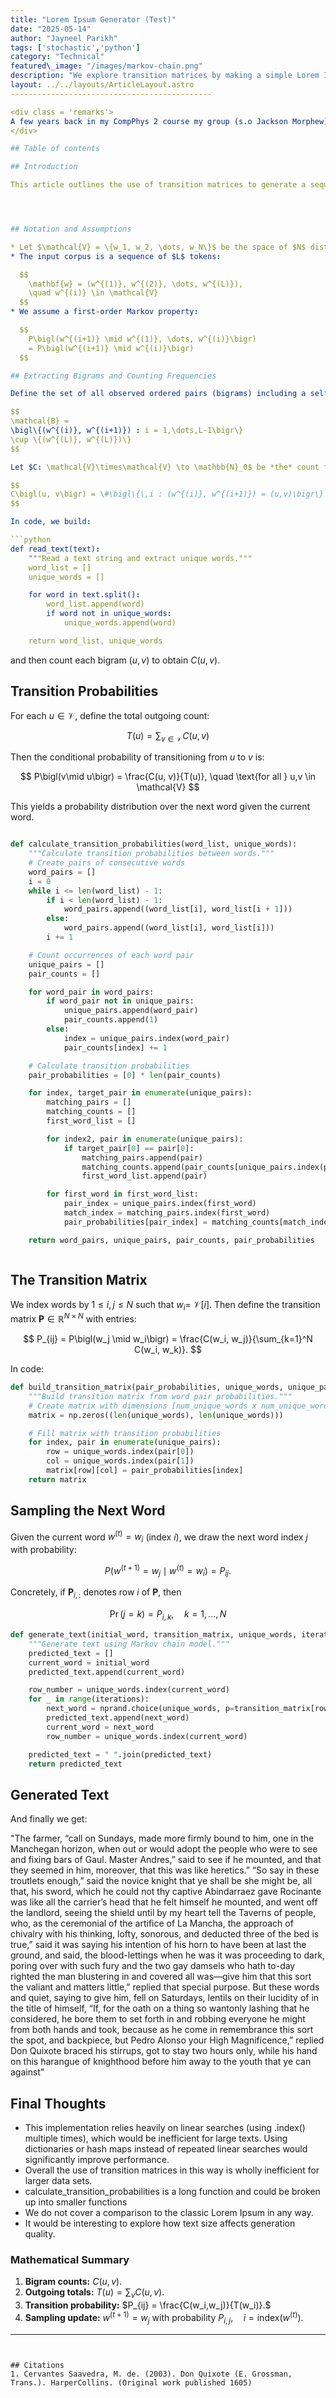 ```yaml
---
title: "Lorem Ipsum Generator (Test)"
date: "2025-05-14"
author: "Jayneel Parikh"
tags: ['stochastic','python']
category: "Technical"
featured\_image: "/images/markov-chain.png"
description: "We explore transition matrices by making a simple Lorem Ipsum generator that accepts any root text. This a test article and is subject to be updated to test the implementation of new features on this blog. This article is incomplete in it's explinations."
layout: ../../layouts/ArticleLayout.astro
---------------------------------------------

<div class = 'remarks'>
A few years back in my CompPhys 2 course my group (s.o Jackson Morphew) had come up with a 'Next-Word generator' inspired by 'PageRank'. Essentially it was a shitty gibberish generator. Much more recently, as I was reading (read: struggling through) Don Quixote, I was struck by it's unique syntax and sentence structure. I took it upon myself to clean our old code and make a Don Quixote based Lorem Ipsum generator, to atleast make the code semi-useful (in the loosest definition of useful). Will anyone ever want this? No. But here it is. 
</div>

## Table of contents

## Introduction

This article outlines the use of transition matrices to generate a sequence of words based on a root text. We use a First-Order Markov process with the acknowledgement that better results can be found with Hidden Markov Models. In this article we will generate a Lorem Ipsum style text given the root text of Don Quixote. 




## Notation and Assumptions

* Let $\mathcal{V} = \{w_1, w_2, \dots, w_N\}$ be the space of $N$ distinct words, extracted in order of first appearance from a given root text.
* The input corpus is a sequence of $L$ tokens:

  $$
    \mathbf{w} = (w^{(1)}, w^{(2)}, \dots, w^{(L)}),
    \quad w^{(i)} \in \mathcal{V}
  $$
* We assume a first-order Markov property:

  $$
    P\bigl(w^{(i+1)} \mid w^{(1)}, \dots, w^{(i)}\bigr)
    = P\bigl(w^{(i+1)} \mid w^{(i)}\bigr)
  $$

## Extracting Bigrams and Counting Frequencies

Define the set of all observed ordered pairs (bigrams) including a self-pair at the end:

$$
\mathcal{B} = 
\bigl\{(w^{(i)}, w^{(i+1)}) : i = 1,\dots,L-1\bigr\}
\cup \{(w^{(L)}, w^{(L)})\}
$$

Let $C: \mathcal{V}\times\mathcal{V} \to \mathbb{N}_0$ be *the* count function:

$$
C\bigl(u, v\bigr) = \#\bigl\{\,i : (w^{(i)}, w^{(i+1)}) = (u,v)\bigr\}
$$

In code, we build:

```python
def read_text(text):
    """Read a text string and extract unique words."""
    word_list = []
    unique_words = []

    for word in text.split():
        word_list.append(word)
        if word not in unique_words:
            unique_words.append(word)

    return word_list, unique_words

```

and then count each bigram $(u,v)$ to obtain $C(u,v)$.

## Transition Probabilities

For each $u\in\mathcal{V}$, define the total outgoing count:

$$
T(u) = \sum_{v\in\mathcal{V}} C(u, v)
$$

Then the conditional probability of transitioning from $u$ to $v$ is:

$$
P\bigl(v\mid u\bigr) = \frac{C(u, v)}{T(u)},
\quad \text{for all } u,v \in \mathcal{V}
$$

This yields a probability distribution over the next word given the current word.

```python

def calculate_transition_probabilities(word_list, unique_words):
    """Calculate transition probabilities between words."""
    # Create pairs of consecutive words
    word_pairs = []
    i = 0
    while i <= len(word_list) - 1:
        if i < len(word_list) - 1:
            word_pairs.append((word_list[i], word_list[i + 1]))
        else:
            word_pairs.append((word_list[i], word_list[i]))
        i += 1

    # Count occurrences of each word pair
    unique_pairs = []
    pair_counts = []

    for word_pair in word_pairs:
        if word_pair not in unique_pairs:
            unique_pairs.append(word_pair)
            pair_counts.append(1)
        else:
            index = unique_pairs.index(word_pair)
            pair_counts[index] += 1

    # Calculate transition probabilities
    pair_probabilities = [0] * len(pair_counts)

    for index, target_pair in enumerate(unique_pairs):
        matching_pairs = []
        matching_counts = []
        first_word_list = []

        for index2, pair in enumerate(unique_pairs):
            if target_pair[0] == pair[0]:
                matching_pairs.append(pair)
                matching_counts.append(pair_counts[unique_pairs.index(pair)])
                first_word_list.append(pair)

        for first_word in first_word_list:
            pair_index = unique_pairs.index(first_word)
            match_index = matching_pairs.index(first_word)
            pair_probabilities[pair_index] = matching_counts[match_index] / np.sum(matching_counts)

    return word_pairs, unique_pairs, pair_counts, pair_probabilities



```
## The Transition Matrix

We index words by $1 \le i,j \le N$ such that $w_i =$ $\mathcal{V}[i]$. Then define the transition matrix $\mathbf{P} \in \mathbb{R}^{N\times N}$ with entries:

$$
P_{ij} = P\bigl(w_j \mid w_i\bigr) = \frac{C(w_i, w_j)}{\sum_{k=1}^N C(w_i, w_k)}.
$$

In code:

```python
def build_transition_matrix(pair_probabilities, unique_words, unique_pairs):
    """Build transition matrix from word pair probabilities."""
    # Create matrix with dimensions [num_unique_words x num_unique_words]
    matrix = np.zeros((len(unique_words), len(unique_words)))

    # Fill matrix with transition probabilities
    for index, pair in enumerate(unique_pairs):
        row = unique_words.index(pair[0])
        col = unique_words.index(pair[1])
        matrix[row][col] = pair_probabilities[index]
    return matrix

```

## Sampling the Next Word

Given the current word $w^{(t)} = w_i$ (index $i$), we draw the next word index $j$ with probability:

$$
P\bigl(w^{(t+1)} = w_j \mid w^{(t)} = w_i\bigr)
= P_{ij}.
$$

Concretely, if $\boldsymbol{P}_{i,:}$ denotes row $i$ of $\mathbf{P}$, then

$$
\Pr\bigl(j = k\bigr) = P_{i,k},
\quad k=1,\dots,N
$$

```python
def generate_text(initial_word, transition_matrix, unique_words, iterations=10):
    """Generate text using Markov chain model."""
    predicted_text = []
    current_word = initial_word
    predicted_text.append(current_word)

    row_number = unique_words.index(current_word)
    for _ in range(iterations):
        next_word = nprand.choice(unique_words, p=transition_matrix[row_number])
        predicted_text.append(next_word)
        current_word = next_word
        row_number = unique_words.index(current_word)

    predicted_text = " ".join(predicted_text)
    return predicted_text
```
## Generated Text

And finally we get:
<div class = 'remarks'>

 "The farmer, “call on Sundays, made more firmly bound to him, one in the Manchegan horizon, when out or would adopt the people who were to see and fixing bars of Gaul. Master Andres,” said to see if he mounted, and that they seemed in him, moreover, that this was like heretics.” “So say in these troutlets enough,” said the novice knight that ye shall be she might be, all that, his sword, which he could not thy captive Abindarraez gave Rocinante was like all the carrier’s head that he felt himself he mounted, and went off the landlord, seeing the shield until by my heart tell the Taverns of people, who, as the ceremonial of the artifice of La Mancha, the approach of chivalry with his thinking, lofty, sonorous, and deducted three of the bed is true,” said it was saying his intention of his horn to have been at last the ground, and said, the blood-lettings when he was it was proceeding to dark, poring over with such fury and the two gay damsels who hath to-day righted the man blustering in and covered all was—give him that this sort the valiant and matters little,” replied that special purpose. But these words and quiet, saying to give him, fell on Saturdays, lentils on their lucidity of in the title of himself, “If, for the oath on a thing so wantonly lashing that he considered, he bore them to set forth in and robbing everyone he might from both hands and took, because as he come in remembrance this sort the spot, and backpiece, but Pedro Alonso your High Magnificence,” replied Don Quixote braced his stirrups, got to stay two hours only, while his hand on this harangue of knighthood before him away to the youth that ye can against"
</div>

## Final Thoughts
-   This implementation relies heavily on linear searches (using .index() multiple times), which would be inefficient for large texts. Using dictionaries or hash maps instead of repeated linear searches would significantly improve performance.
- Overall the use of transition matrices in this way is wholly inefficient for larger data sets.
- calculate_transition_probabilities is a long function and could be broken up into smaller functions
- We do not cover a comparison to the classic Lorem Ipsum in any way. 
- It would be interesting to explore how text size affects generation quality.

### Mathematical Summary

1. **Bigram counts:** $C(u,v)$.
2. **Outgoing totals:** $T(u)=\sum_v C(u,v)$.
3. **Transition probability:**
   $P_{ij} = \frac{C(w_i,w_j)}{T(w_i)}.$
4. **Sampling update:**
   $w^{(t+1)}=w_j\text{ with probability }P_{i,j},\quad i=\mathrm{index}(w^{(t)}).$

---
```


## Citations
1. Cervantes Saavedra, M. de. (2003). Don Quixote (E. Grossman, Trans.). HarperCollins. (Original work published 1605)

